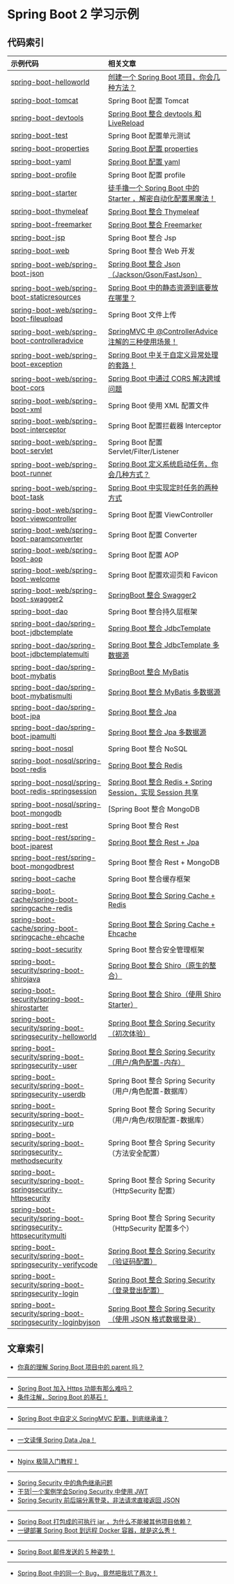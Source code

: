 # Spring Boot 2 学习示例

## 代码索引

|示例代码|相关文章|
|:-|:-|
|[spring-boot-helloworld](https://github.com/zhengjian511/spring-boot-samples/tree/master/spring-boot-helloworld)|[创建一个 Spring Boot 项目，你会几种方法？](http://springboot.javaboy.org/2019/0412/springboot-init)|
|[spring-boot-tomcat](https://github.com/zhengjian511/spring-boot-samples/tree/master/spring-boot-tomcat)|Spring Boot 配置 Tomcat|
|[spring-boot-devtools](https://github.com/zhengjian511/spring-boot-samples/tree/master/spring-boot-devtools)|[Spring Boot 整合 devtools 和 LiveReload](http://springboot.javaboy.org/2019/0808/springboot-livereload)|
|[spring-boot-test](https://github.com/zhengjian511/spring-boot-samples/tree/master/spring-boot-test)|Spring Boot 配置单元测试|
|[spring-boot-properties](https://github.com/zhengjian511/spring-boot-samples/tree/master/spring-boot-properties)|[Spring Boot 配置 properties](http://springboot.javaboy.org/2019/0530/application.properties)|
|[spring-boot-yaml](https://github.com/zhengjian511/spring-boot-samples/tree/master/spring-boot-yaml)|[Spring Boot 配置 yaml](http://springboot.javaboy.org/2019/0416/spring-boot-yaml)|
|[spring-boot-profile](https://github.com/zhengjian511/spring-boot-samples/tree/master/spring-boot-profile)|Spring Boot 配置 profile|
|[spring-boot-starter](https://github.com/zhengjian511/spring-boot-samples/tree/master/spring-boot-starter)|[徒手撸一个 Spring Boot 中的 Starter ，解密自动化配置黑魔法！](http://springboot.javaboy.org/2019/0520/springboot-starter)|
|[spring-boot-thymeleaf](https://github.com/zhengjian511/spring-boot-samples/tree/master/spring-boot-thymeleaf)|[Spring Boot 整合 Thymeleaf](http://springboot.javaboy.org/2019/0613/springboot-thymeleaf)|
|[spring-boot-freemarker](https://github.com/zhengjian511/spring-boot-samples/tree/master/spring-boot-freemarker)|[Spring Boot 整合 Freemarker](http://springboot.javaboy.org/2019/0705/springboot-freemarker)|
|[spring-boot-jsp](https://github.com/zhengjian511/spring-boot-samples/tree/master/spring-boot-jsp)|Spring Boot 整合 Jsp|
|[spring-boot-web](https://github.com/zhengjian511/spring-boot-samples/tree/master/spring-boot-web)|Spring Boot 整合 Web 开发|
|[spring-boot-web/spring-boot-json](https://github.com/zhengjian511/spring-boot-samples/tree/master/spring-boot-web/spring-boot-json)|[Spring Boot 整合 Json（Jackson/Gson/FastJson）](http://springboot.javaboy.org/2019/0528/javassm#64-json-%E9%85%8D%E7%BD%AE)|
|[spring-boot-web/spring-boot-staticresources](https://github.com/zhengjian511/spring-boot-samples/tree/master/spring-boot-web/spring-boot-staticresources)|[Spring Boot 中的静态资源到底要放在哪里？](http://springboot.javaboy.org/2019/0408/springboot-static-resources)|
|[spring-boot-web/spring-boot-fileupload](https://github.com/zhengjian511/spring-boot-samples/tree/master/spring-boot-web/spring-boot-fileupload)|Spring Boot 文件上传|
|[spring-boot-web/spring-boot-controlleradvice](https://github.com/zhengjian511/spring-boot-samples/tree/master/spring-boot-web/spring-boot-controlleradvice)|[SpringMVC 中 @ControllerAdvice 注解的三种使用场景！](http://springboot.javaboy.org/2019/0422/springmvc-controlleradvice)|
|[spring-boot-web/spring-boot-exception](https://github.com/zhengjian511/spring-boot-samples/tree/master/spring-boot-web/spring-boot-exception)|[Spring Boot 中关于自定义异常处理的套路！](http://springboot.javaboy.org/2019/0417/spring-boot-exception)|
|[spring-boot-web/spring-boot-cors](https://github.com/zhengjian511/spring-boot-samples/tree/master/spring-boot-web/spring-boot-cors)|[Spring Boot 中通过 CORS 解决跨域问题](http://springboot.javaboy.org/2019/0412/springboot-cors)|
|[spring-boot-web/spring-boot-xml](https://github.com/zhengjian511/spring-boot-samples/tree/master/spring-boot-web/spring-boot-xml)|Spring Boot 使用 XML 配置文件|
|[spring-boot-web/spring-boot-interceptor](https://github.com/zhengjian511/spring-boot-samples/tree/master/spring-boot-web/spring-boot-interceptor)|Spring Boot 配置拦截器 Interceptor|
|[spring-boot-web/spring-boot-servlet](https://github.com/zhengjian511/spring-boot-samples/tree/master/spring-boot-web/spring-boot-servlet)|Spring Boot 配置 Servlet/Filter/Listener|
|[spring-boot-web/spring-boot-runner](https://github.com/zhengjian511/spring-boot-samples/tree/master/spring-boot-web/spring-boot-runner)|[Spring Boot 定义系统启动任务，你会几种方式？](http://springboot.javaboy.org/2019/0415/springboot-commandlinerunner)|
|[spring-boot-web/spring-boot-task](https://github.com/zhengjian511/spring-boot-samples/tree/master/spring-boot-web/spring-boot-task)|[Spring Boot 中实现定时任务的两种方式](http://springboot.javaboy.org/2019/0418/springboot-schedule-task)|
|[spring-boot-web/spring-boot-viewcontroller](https://github.com/zhengjian511/spring-boot-samples/tree/master/spring-boot-web/spring-boot-viewcontroller)|Spring Boot 配置 ViewController|
|[spring-boot-web/spring-boot-paramconverter](https://github.com/zhengjian511/spring-boot-samples/tree/master/spring-boot-web/spring-boot-paramconverter)|Spring Boot 配置 Converter|
|[spring-boot-web/spring-boot-aop](https://github.com/zhengjian511/spring-boot-samples/tree/master/spring-boot-web/spring-boot-aop)|Spring Boot 配置 AOP|
|[spring-boot-web/spring-boot-welcome](https://github.com/zhengjian511/spring-boot-samples/tree/master/spring-boot-web/spring-boot-welcome)|Spring Boot 配置欢迎页和 Favicon|
|[spring-boot-web/spring-boot-swagger2](https://github.com/zhengjian511/spring-boot-samples/tree/master/spring-boot-web/spring-boot-swagger2)|[SpringBoot 整合 Swagger2](http://springboot.javaboy.org/2019/0416/springboot-swagger)|
|[spring-boot-dao](https://github.com/zhengjian511/spring-boot-samples/tree/master/spring-boot-dao)|Spring Boot 整合持久层框架|
|[spring-boot-dao/spring-boot-jdbctemplate](https://github.com/zhengjian511/spring-boot-samples/tree/master/spring-boot-dao/spring-boot-jdbctemplate)|[Spring Boot 整合 JdbcTemplate](http://springboot.javaboy.org/2019/0406/jdbctemplate)|
|[spring-boot-dao/spring-boot-jdbctemplatemulti](https://github.com/zhengjian511/spring-boot-samples/tree/master/spring-boot-dao/spring-boot-jdbctemplatemulti)|[Spring Boot 整合 JdbcTemplate 多数据源](http://springboot.javaboy.org/2019/0406/springboot-jdbctemplate)|
|[spring-boot-dao/spring-boot-mybatis](https://github.com/zhengjian511/spring-boot-samples/tree/master/spring-boot-dao/spring-boot-mybatis)|[SpringBoot 整合 MyBatis](http://springboot.javaboy.org/2019/0407/springboot-mybatis)|
|[spring-boot-dao/spring-boot-mybatismulti](https://github.com/zhengjian511/spring-boot-samples/tree/master/spring-boot-dao/spring-boot-mybatismulti)|[Spring Boot 整合 MyBatis 多数据源](http://springboot.javaboy.org/2019/0407/mybatis-multi)|
|[spring-boot-dao/spring-boot-jpa](https://github.com/zhengjian511/spring-boot-samples/tree/master/spring-boot-dao/spring-boot-jpa)|[Spring Boot 整合 Jpa](http://springboot.javaboy.org/2019/0407/springboot-jpa)|
|[spring-boot-dao/spring-boot-jpamulti](https://github.com/zhengjian511/spring-boot-samples/tree/master/spring-boot-dao/spring-boot-jpamulti)|[Spring Boot 整合 Jpa 多数据源](http://springboot.javaboy.org/2019/0407/springboot-jpa-multi)|
|[spring-boot-nosql](https://github.com/zhengjian511/spring-boot-samples/tree/master/spring-boot-nosql)|Spring Boot 整合 NoSQL|
|[spring-boot-nosql/spring-boot-redis](https://github.com/zhengjian511/spring-boot-samples/tree/master/spring-boot-nosql/spring-boot-redis)|[Spring Boot 整合 Redis](http://springboot.javaboy.org/2019/0603/springboot-redis)|
|[spring-boot-nosql/spring-boot-redis-springsession](https://github.com/zhengjian511/spring-boot-samples/tree/master/spring-boot-nosql/spring-boot-redis-springsession)|[Spring Boot 整合 Redis + Spring Session，实现 Session 共享](http://springboot.javaboy.org/2019/0604/springboot-springsession)|
|[spring-boot-nosql/spring-boot-mongodb](https://github.com/zhengjian511/spring-boot-samples/tree/master/spring-boot-nosql/spring-boot-mongodb)|[Spring Boot 整合 MongoDB|
|[spring-boot-rest](https://github.com/zhengjian511/spring-boot-samples/tree/master/spring-boot-rest)|Spring Boot 整合 Rest|
|[spring-boot-rest/spring-boot-jparest](https://github.com/zhengjian511/spring-boot-samples/tree/master/spring-boot-rest/spring-boot-jparest)|[Spring Boot 整合 Rest + Jpa](http://springboot.javaboy.org/2019/0606/springboot-restful)|
|[spring-boot-rest/spring-boot-mongodbrest](https://github.com/zhengjian511/spring-boot-samples/tree/master/spring-boot-rest/spring-boot-mongodbrest)|Spring Boot 整合 Rest + MongoDB|
|[spring-boot-cache](https://github.com/zhengjian511/spring-boot-samples/tree/master/spring-boot-cache)|Spring Boot 整合缓存框架|
|[spring-boot-cache/spring-boot-springcache-redis](https://github.com/zhengjian511/spring-boot-samples/tree/master/spring-boot-cache/spring-boot-springcache-redis)|[Spring Boot 整合 Spring Cache + Redis](http://springboot.javaboy.org/2019/0416/springboot-redis)|
|[spring-boot-cache/spring-boot-springcache-ehcache](https://github.com/zhengjian511/spring-boot-samples/tree/master/spring-boot-cache/spring-boot-springcache-ehcache)|[Spring Boot 整合 Spring Cache + Ehcache](http://springboot.javaboy.org/2019/0612/springboot-ehcache)|
|[spring-boot-security](https://github.com/zhengjian511/spring-boot-samples/tree/master/spring-boot-security)|Spring Boot 整合安全管理框架|
|[spring-boot-security/spring-boot-shirojava](https://github.com/zhengjian511/spring-boot-samples/tree/master/spring-boot-security/spring-boot-shirojava)|[Spring Boot 整合 Shiro（原生的整合）](http://springboot.javaboy.org/2019/0611/springboot-shiro)|
|[spring-boot-security/spring-boot-shirostarter](https://github.com/zhengjian511/spring-boot-samples/tree/master/spring-boot-security/spring-boot-shirostarter)|[Spring Boot 整合 Shiro（使用 Shiro Starter）](http://springboot.javaboy.org/2019/0611/springboot-shiro#%E4%BD%BF%E7%94%A8-shiro-starter)|
|[spring-boot-security/spring-boot-springsecurity-helloworld](https://github.com/zhengjian511/spring-boot-samples/tree/master/spring-boot-security/spring-boot-springsecurity-helloworld)|[Spring Boot 整合 Spring Security（初次体验）](http://springboot.javaboy.org/2019/0725/springboot-springsecurity#2%E5%88%9D%E6%AC%A1%E4%BD%93%E9%AA%8C)|
|[spring-boot-security/spring-boot-springsecurity-user](https://github.com/zhengjian511/spring-boot-samples/tree/master/spring-boot-security/spring-boot-springsecurity-user)|[Spring Boot 整合 Spring Security（用户/角色配置-内存）](http://springboot.javaboy.org/2019/0725/springboot-springsecurity#3%E7%94%A8%E6%88%B7%E5%90%8D%E9%85%8D%E7%BD%AE)|
|[spring-boot-security/spring-boot-springsecurity-userdb](https://github.com/zhengjian511/spring-boot-samples/tree/master/spring-boot-security/spring-boot-springsecurity-userdb)|Spring Boot 整合 Spring Security（用户/角色配置-数据库）|
|[spring-boot-security/spring-boot-springsecurity-urp](https://github.com/zhengjian511/spring-boot-samples/tree/master/spring-boot-security/spring-boot-springsecurity-urp)|Spring Boot 整合 Spring Security（用户/角色/权限配置-数据库）|
|[spring-boot-security/spring-boot-springsecurity-methodsecurity](https://github.com/zhengjian511/spring-boot-samples/tree/master/spring-boot-security/spring-boot-springsecurity-methodsecurity)|Spring Boot 整合 Spring Security（方法安全配置）|
|[spring-boot-security/spring-boot-springsecurity-httpsecurity](https://github.com/zhengjian511/spring-boot-samples/tree/master/spring-boot-security/spring-boot-springsecurity-httpsecurity)|Spring Boot 整合 Spring Security（HttpSecurity 配置）|
|[spring-boot-security/spring-boot-springsecurity-httpsecuritymulti](https://github.com/zhengjian511/spring-boot-samples/tree/master/spring-boot-security/spring-boot-springsecurity-httpsecuritymulti)|Spring Boot 整合 Spring Security（HttpSecurity 配置多个）|
|[spring-boot-security/spring-boot-springsecurity-verifycode](https://github.com/zhengjian511/spring-boot-samples/tree/master/spring-boot-security/spring-boot-springsecurity-verifycode)|[Spring Boot 整合 Spring Security（验证码配置）](http://springboot.javaboy.org/2019/0613/springsecurity-verifycode)|
|[spring-boot-security/spring-boot-springsecurity-login](https://github.com/zhengjian511/spring-boot-samples/tree/master/spring-boot-security/spring-boot-springsecurity-login)|[Spring Boot 整合 Spring Security（登录登出配置）](http://springboot.javaboy.org/2019/0725/springboot-springsecurity#4%E7%99%BB%E5%BD%95%E9%85%8D%E7%BD%AE)|
|[spring-boot-security/spring-boot-springsecurity-loginbyjson](https://github.com/zhengjian511/spring-boot-samples/tree/master/spring-boot-security/spring-boot-springsecurity-loginbyjson)|[Spring Boot 整合 Spring Security（使用 JSON 格式数据登录）](http://springboot.javaboy.org/2019/0613/springsecurity-json)|

## 文章索引
- [你真的理解 Spring Boot 项目中的 parent 吗？](http://springboot.javaboy.org/2019/0413/spring-boot-parent)
---
- [Spring Boot 加入 Https 功能有那么难吗？](http://springboot.javaboy.org/2019/0813/springboot-https)
- [条件注解，Spring Boot 的基石！](http://springboot.javaboy.org/2019/0802/springboot-conditional)
---
- [Spring Boot 中自定义 SpringMVC 配置，到底继承谁？](http://springboot.javaboy.org/2019/0912/springmvc-config)
---
- [一文读懂 Spring Data Jpa！](http://springboot.javaboy.org/2019/0412/springdata-jpa)
---
- [Nginx 极简入门教程！](http://springboot.javaboy.org/2019/0605/nginx-guide)
---
- [Spring Security 中的角色继承问题](http://springboot.javaboy.org/2019/0613/springsecurity-role)
- [干货|一个案例学会Spring Security 中使用 JWT](http://springboot.javaboy.org/2019/0408/springboot-jwt)
- [Spring Security 前后端分离登录，非法请求直接返回 JSON](http://springboot.javaboy.org/2019/1016/springsecurity-login-json)
---
- [Spring Boot 打包成的可执行 jar ，为什么不能被其他项目依赖？](http://springboot.javaboy.org/2019/0709/springboot-jar)
- [一键部署 Spring Boot 到远程 Docker 容器，就是这么秀！](http://springboot.javaboy.org/2019/0830/springboot-docker)
---
- [Spring Boot 邮件发送的 5 种姿势！](http://springboot.javaboy.org/2019/0717/springboot-mail)
---
- [Spring Boot 中的同一个 Bug，竟然把我坑了两次！](http://springboot.javaboy.org/2019/0814/springboot-bug)

